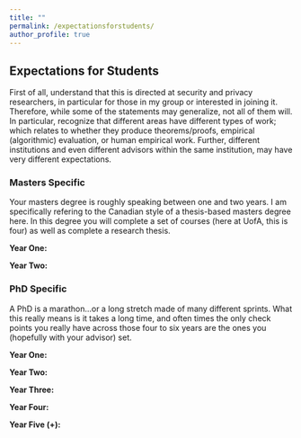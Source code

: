 ```yaml
---
title: ""
permalink: /expectationsforstudents/
author_profile: true
---
```


<h2>Expectations for Students</h2>


First of all, understand that this is directed at security and privacy researchers, in particular for those in my group or interested in joining it. Therefore, while some of the statements may generalize, not all of them will. In particular, recognize that different areas have different types of work; which relates to whether they produce theorems/proofs, empirical (algorithmic) evaluation, or human empirical work. Further, different institutions and even different advisors within the same institution, may have very different expectations. 

<h3>Masters Specific</h3>
Your masters degree is roughly speaking between one and two years. I am specifically refering to the Canadian style of a thesis-based masters degree here. In this degree you will complete a set of courses (here at UofA, this is four) as well as complete a research thesis.  <br/>

<b>Year One:</b>

<b>Year Two:</b>


 <h3>PhD Specific</h3>
A PhD is a marathon...or a long stretch made of many different sprints. What this really means is it takes a long time, and often times the only check points you really have across those four to six years are the ones you (hopefully with your advisor) set. <br/>

<b>Year One:</b>

<b>Year Two:</b>

<b>Year Three:</b>

<b>Year Four:</b>

<b>Year Five (+):</b>


